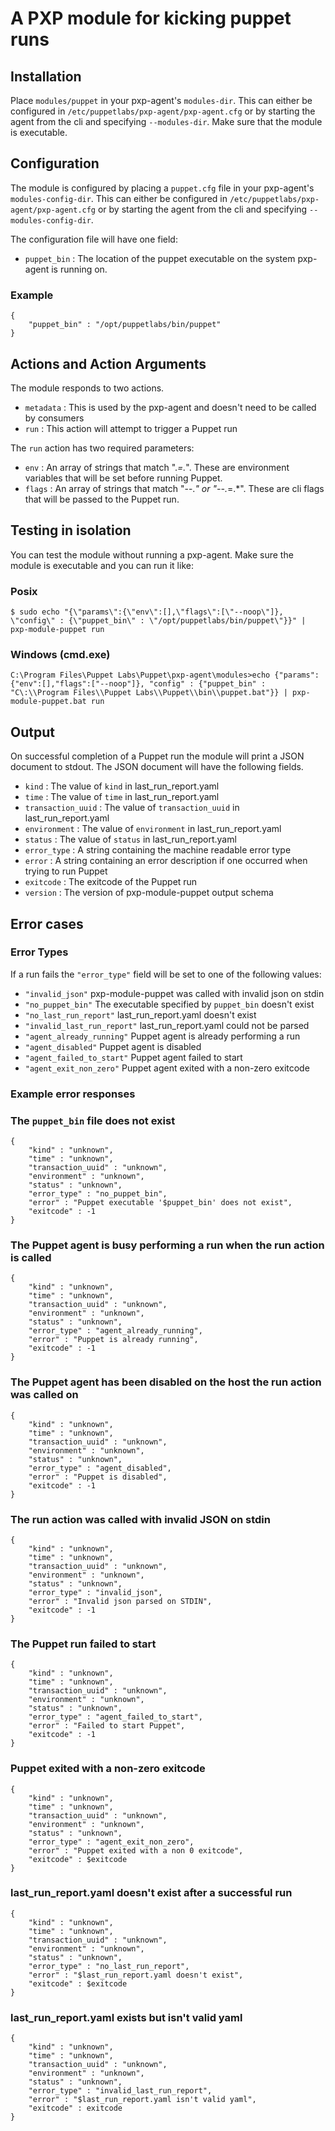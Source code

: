 # A PXP module for kicking puppet runs

## Installation

Place `modules/puppet` in your pxp-agent's `modules-dir`. This can either be
configured in `/etc/puppetlabs/pxp-agent/pxp-agent.cfg` or by starting the agent
from the cli and specifying `--modules-dir`. Make sure that the module is executable.

## Configuration

The module is configured by placing a `puppet.cfg` file in your pxp-agent's
`modules-config-dir`. This can either be configured in
`/etc/puppetlabs/pxp-agent/pxp-agent.cfg` or by starting the agent from the cli
and specifying `--modules-config-dir`.

The configuration file will have one field:

* `puppet_bin` : The location of the puppet executable on the system pxp-agent is running on.

### Example

```
{
    "puppet_bin" : "/opt/puppetlabs/bin/puppet"
}
```

## Actions and Action Arguments

The module responds to two actions.

- `metadata` : This is used by the pxp-agent and doesn't need to be called by consumers
- `run` : This action will attempt to trigger a Puppet run

The `run` action has two required parameters:

* `env` : An array of strings that match ".*=.*". These are environment variables
that will be set before running Puppet.
* `flags` : An array of strings that match "--.*" or "--.*=.*". These are cli flags
that will be passed to the Puppet run.

## Testing in isolation

You can test the module without running a pxp-agent. Make sure the module is
executable and you can run it like:

### Posix
```
$ sudo echo "{\"params\":{\"env\":[],\"flags\":[\"--noop\"]}, \"config\" : {\"puppet_bin\" : \"/opt/puppetlabs/bin/puppet\"}}" | pxp-module-puppet run
```

### Windows (cmd.exe)
```
C:\Program Files\Puppet Labs\Puppet\pxp-agent\modules>echo {"params":{"env":[],"flags":["--noop"]}, "config" : {"puppet_bin" : "C\:\\Program Files\\Puppet Labs\\Puppet\\bin\\puppet.bat"}} | pxp-module-puppet.bat run
```

## Output

On successful completion of a Puppet run the module will print a JSON document to
stdout. The JSON document will have the following fields.

- `kind` : The value of `kind` in last_run_report.yaml
- `time` : The value of `time` in last_run_report.yaml
- `transaction_uuid` : The value of `transaction_uuid` in last_run_report.yaml
- `environment` : The value of `environment` in last_run_report.yaml
- `status` : The value of `status` in last_run_report.yaml
- `error_type` : A string containing the machine readable error type
- `error` : A string containing an error description if one occurred when trying to run Puppet
- `exitcode` : The exitcode of the Puppet run
- `version` : The version of pxp-module-puppet output schema

## Error cases

### Error Types

If a run fails the `"error_type"` field will be set to one of the following values:

- `"invalid_json"` pxp-module-puppet was called with invalid json on stdin
- `"no_puppet_bin"` The executable specified by `puppet_bin` doesn't exist
- `"no_last_run_report"` last_run_report.yaml doesn't exist
- `"invalid_last_run_report"` last_run_report.yaml could not be parsed
- `"agent_already_running"` Puppet agent is already performing a run
- `"agent_disabled"` Puppet agent is disabled
- `"agent_failed_to_start"` Puppet agent failed to start
- `"agent_exit_non_zero"` Puppet agent exited with a non-zero exitcode

### Example error responses


### The `puppet_bin` file does not exist

```
{
    "kind" : "unknown",
    "time" : "unknown",
    "transaction_uuid" : "unknown",
    "environment" : "unknown",
    "status" : "unknown",
    "error_type" : "no_puppet_bin",
    "error" : "Puppet executable '$puppet_bin' does not exist",
    "exitcode" : -1
}
```

### The Puppet agent is busy performing a run when the run action is called

```
{
    "kind" : "unknown",
    "time" : "unknown",
    "transaction_uuid" : "unknown",
    "environment" : "unknown",
    "status" : "unknown",
    "error_type" : "agent_already_running",
    "error" : "Puppet is already running",
    "exitcode" : -1
}
```

### The Puppet agent has been disabled on the host the run action was called on

```
{
    "kind" : "unknown",
    "time" : "unknown",
    "transaction_uuid" : "unknown",
    "environment" : "unknown",
    "status" : "unknown",
    "error_type" : "agent_disabled",
    "error" : "Puppet is disabled",
    "exitcode" : -1
}
```

### The run action was called with invalid JSON on stdin

```
{
    "kind" : "unknown",
    "time" : "unknown",
    "transaction_uuid" : "unknown",
    "environment" : "unknown",
    "status" : "unknown",
    "error_type" : "invalid_json",
    "error" : "Invalid json parsed on STDIN",
    "exitcode" : -1
}
```

### The Puppet run failed to start

```
{
    "kind" : "unknown",
    "time" : "unknown",
    "transaction_uuid" : "unknown",
    "environment" : "unknown",
    "status" : "unknown",
    "error_type" : "agent_failed_to_start",
    "error" : "Failed to start Puppet",
    "exitcode" : -1
}
```

### Puppet exited with a non-zero exitcode

```
{
    "kind" : "unknown",
    "time" : "unknown",
    "transaction_uuid" : "unknown",
    "environment" : "unknown",
    "status" : "unknown",
    "error_type" : "agent_exit_non_zero",
    "error" : "Puppet exited with a non 0 exitcode",
    "exitcode" : $exitcode
}
```

### last_run_report.yaml doesn't exist after a successful run

```
{
    "kind" : "unknown",
    "time" : "unknown",
    "transaction_uuid" : "unknown",
    "environment" : "unknown",
    "status" : "unknown",
    "error_type" : "no_last_run_report",
    "error" : "$last_run_report.yaml doesn't exist",
    "exitcode" : $exitcode
}
```

### last_run_report.yaml exists but isn't valid yaml


```
{
    "kind" : "unknown",
    "time" : "unknown",
    "transaction_uuid" : "unknown",
    "environment" : "unknown",
    "status" : "unknown",
    "error_type" : "invalid_last_run_report",
    "error" : "$last_run_report.yaml isn't valid yaml",
    "exitcode" : exitcode
}
```
